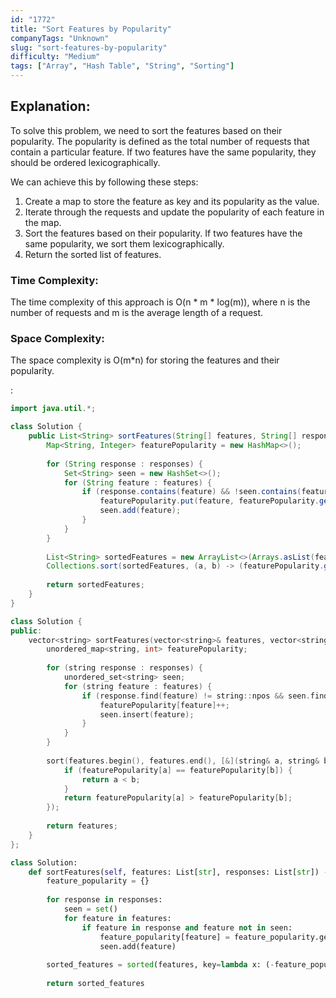 ```yaml
---
id: "1772"
title: "Sort Features by Popularity"
companyTags: "Unknown"
slug: "sort-features-by-popularity"
difficulty: "Medium"
tags: ["Array", "Hash Table", "String", "Sorting"]
---
```


## Explanation:

To solve this problem, we need to sort the features based on their popularity. The popularity is defined as the total number of requests that contain a particular feature. If two features have the same popularity, they should be ordered lexicographically.

We can achieve this by following these steps:
1. Create a map to store the feature as key and its popularity as the value.
2. Iterate through the requests and update the popularity of each feature in the map.
3. Sort the features based on their popularity. If two features have the same popularity, we sort them lexicographically.
4. Return the sorted list of features.

### Time Complexity:
The time complexity of this approach is O(n * m * log(m)), where n is the number of requests and m is the average length of a request.

### Space Complexity:
The space complexity is O(m*n) for storing the features and their popularity.

:

```java
import java.util.*;

class Solution {
    public List<String> sortFeatures(String[] features, String[] responses) {
        Map<String, Integer> featurePopularity = new HashMap<>();
        
        for (String response : responses) {
            Set<String> seen = new HashSet<>();
            for (String feature : features) {
                if (response.contains(feature) && !seen.contains(feature)) {
                    featurePopularity.put(feature, featurePopularity.getOrDefault(feature, 0) + 1);
                    seen.add(feature);
                }
            }
        }
        
        List<String> sortedFeatures = new ArrayList<>(Arrays.asList(features));
        Collections.sort(sortedFeatures, (a, b) -> (featurePopularity.get(b) - featurePopularity.get(a) == 0 ? a.compareTo(b) : featurePopularity.get(b) - featurePopularity.get(a)));
        
        return sortedFeatures;
    }
}
```

```cpp
class Solution {
public:
    vector<string> sortFeatures(vector<string>& features, vector<string>& responses) {
        unordered_map<string, int> featurePopularity;
        
        for (string response : responses) {
            unordered_set<string> seen;
            for (string feature : features) {
                if (response.find(feature) != string::npos && seen.find(feature) == seen.end()) {
                    featurePopularity[feature]++;
                    seen.insert(feature);
                }
            }
        }
        
        sort(features.begin(), features.end(), [&](string& a, string& b) {
            if (featurePopularity[a] == featurePopularity[b]) {
                return a < b;
            }
            return featurePopularity[a] > featurePopularity[b];
        });
        
        return features;
    }
};
```

```python
class Solution:
    def sortFeatures(self, features: List[str], responses: List[str]) -> List[str]:
        feature_popularity = {}
        
        for response in responses:
            seen = set()
            for feature in features:
                if feature in response and feature not in seen:
                    feature_popularity[feature] = feature_popularity.get(feature, 0) + 1
                    seen.add(feature)
        
        sorted_features = sorted(features, key=lambda x: (-feature_popularity.get(x, 0), x))
        
        return sorted_features
```